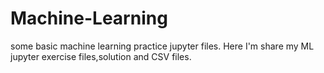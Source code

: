 # Machine-Learning
some basic machine learning practice jupyter files.
Here I'm share my ML jupyter exercise files,solution and CSV files. 

